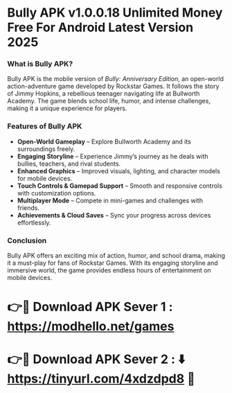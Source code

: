 # Bully APK v1.0.0.18 Unlimited Money Free For Android Latest Version 2025

### What is Bully APK?  
Bully APK is the mobile version of *Bully: Anniversary Edition*, an open-world action-adventure game developed by Rockstar Games. It follows the story of Jimmy Hopkins, a rebellious teenager navigating life at Bullworth Academy. The game blends school life, humor, and intense challenges, making it a unique experience for players.  

### Features of Bully APK  
- **Open-World Gameplay** – Explore Bullworth Academy and its surroundings freely.  
- **Engaging Storyline** – Experience Jimmy’s journey as he deals with bullies, teachers, and rival students.  
- **Enhanced Graphics** – Improved visuals, lighting, and character models for mobile devices.  
- **Touch Controls & Gamepad Support** – Smooth and responsive controls with customization options.  
- **Multiplayer Mode** – Compete in mini-games and challenges with friends.  
- **Achievements & Cloud Saves** – Sync your progress across devices effortlessly.  

### Conclusion  

Bully APK offers an exciting mix of action, humor, and school drama, making it a must-play for fans of Rockstar Games. With its engaging storyline and immersive world, the game provides endless hours of entertainment on mobile devices.


# 👉🔴 Download APK Sever 1 : https://modhello.net/games

# 👉🔴 Download APK Sever 2  : ⬇️ https://tinyurl.com/4xdzdpd8 📲